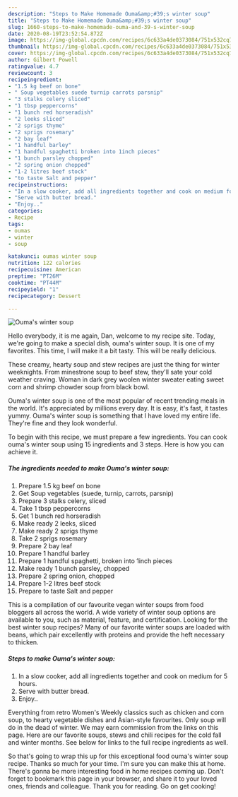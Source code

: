```yaml
---
description: "Steps to Make Homemade Ouma&amp;#39;s winter soup"
title: "Steps to Make Homemade Ouma&amp;#39;s winter soup"
slug: 1660-steps-to-make-homemade-ouma-and-39-s-winter-soup
date: 2020-08-19T23:52:54.872Z
image: https://img-global.cpcdn.com/recipes/6c633a4de0373084/751x532cq70/oumas-winter-soup-recipe-main-photo.jpg
thumbnail: https://img-global.cpcdn.com/recipes/6c633a4de0373084/751x532cq70/oumas-winter-soup-recipe-main-photo.jpg
cover: https://img-global.cpcdn.com/recipes/6c633a4de0373084/751x532cq70/oumas-winter-soup-recipe-main-photo.jpg
author: Gilbert Powell
ratingvalue: 4.7
reviewcount: 3
recipeingredient:
- "1.5 kg beef on bone"
- " Soup vegetables suede turnip carrots parsnip"
- "3 stalks celery sliced"
- "1 tbsp peppercorns"
- "1 bunch red horseradish"
- "2 leeks sliced"
- "2 sprigs thyme"
- "2 sprigs rosemary"
- "2 bay leaf"
- "1 handful barley"
- "1 handful spaghetti broken into 1inch pieces"
- "1 bunch parsley chopped"
- "2 spring onion chopped"
- "1-2 litres beef stock"
- "to taste Salt and pepper"
recipeinstructions:
- "In a slow cooker, add all ingredients together and cook on medium for 5 hours."
- "Serve with butter bread."
- "Enjoy.."
categories:
- Recipe
tags:
- oumas
- winter
- soup

katakunci: oumas winter soup 
nutrition: 122 calories
recipecuisine: American
preptime: "PT26M"
cooktime: "PT44M"
recipeyield: "1"
recipecategory: Dessert

---
```



![Ouma&#39;s winter soup](https://img-global.cpcdn.com/recipes/6c633a4de0373084/751x532cq70/oumas-winter-soup-recipe-main-photo.jpg)

Hello everybody, it is me again, Dan, welcome to my recipe site. Today, we're going to make a special dish, ouma&#39;s winter soup. It is one of my favorites. This time, I will make it a bit tasty. This will be really delicious.

These creamy, hearty soup and stew recipes are just the thing for winter weeknights. From minestrone soup to beef stew, they&#39;ll sate your cold weather craving. Woman in dark grey woolen winter sweater eating sweet corn and shrimp chowder soup from black bowl.

Ouma&#39;s winter soup is one of the most popular of recent trending meals in the world. It's appreciated by millions every day. It is easy, it's fast, it tastes yummy. Ouma&#39;s winter soup is something that I have loved my entire life. They're fine and they look wonderful.


To begin with this recipe, we must prepare a few ingredients. You can cook ouma&#39;s winter soup using 15 ingredients and 3 steps. Here is how you can achieve it.

<!--inarticleads1-->

##### The ingredients needed to make Ouma&#39;s winter soup:

1. Prepare 1.5 kg beef on bone
1. Get  Soup vegetables (suede, turnip, carrots, parsnip)
1. Prepare 3 stalks celery, sliced
1. Take 1 tbsp peppercorns
1. Get 1 bunch red horseradish
1. Make ready 2 leeks, sliced
1. Make ready 2 sprigs thyme
1. Take 2 sprigs rosemary
1. Prepare 2 bay leaf
1. Prepare 1 handful barley
1. Prepare 1 handful spaghetti, broken into 1inch pieces
1. Make ready 1 bunch parsley, chopped
1. Prepare 2 spring onion, chopped
1. Prepare 1-2 litres beef stock
1. Prepare to taste Salt and pepper


This is a compilation of our favourite vegan winter soups from food bloggers all across the world. A wide variety of winter soup options are available to you, such as material, feature, and certification. Looking for the best winter soup recipes? Many of our favorite winter soups are loaded with beans, which pair excellently with proteins and provide the heft necessary to thicken. 

<!--inarticleads2-->

##### Steps to make Ouma&#39;s winter soup:

1. In a slow cooker, add all ingredients together and cook on medium for 5 hours.
1. Serve with butter bread.
1. Enjoy..


Everything from retro Women&#39;s Weekly classics such as chicken and corn soup, to hearty vegetable dishes and Asian-style favourites. Only soup will do in the dead of winter. We may earn commission from the links on this page. Here are our favorite soups, stews and chili recipes for the cold fall and winter months. See below for links to the full recipe ingredients as well. 

So that's going to wrap this up for this exceptional food ouma&#39;s winter soup recipe. Thanks so much for your time. I'm sure you can make this at home. There's gonna be more interesting food in home recipes coming up. Don't forget to bookmark this page in your browser, and share it to your loved ones, friends and colleague. Thank you for reading. Go on get cooking!
